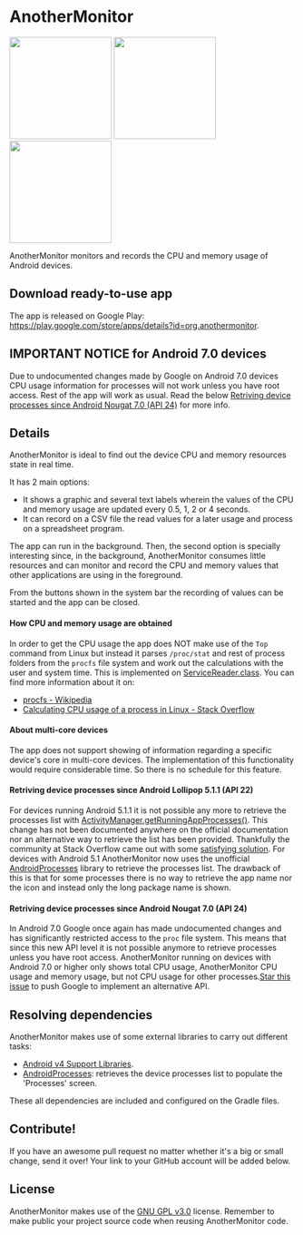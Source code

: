 # AnotherMonitor

<img src="https://lh4.ggpht.com/gfwMh4Ih0VD0AaxI8_eh11m6CRu_zSW6-U6F25AjCdlUjCkliWHBgJMhDb3ePdl_EMoT" width="180px" />
<img src="https://lh4.ggpht.com/fugTTF9i76nsfnpWfv34xe1Xz5u4dDWOqbTYkBaPrzud4zPuYIZtQQhEyH7pX9POjYU" width="180px" />
<img src="https://lh5.ggpht.com/96BmklbBOEOgL5mmXZQkofwswLGEzY4Zf6EirtF2nOBgf_cTo86RxuzCInv7etIfNgTO" width="180px" />

AnotherMonitor monitors and records the CPU and memory usage of Android devices.

## Download ready-to-use app

The app is released on Google Play: https://play.google.com/store/apps/details?id=org.anothermonitor.

## IMPORTANT NOTICE for Android 7.0 devices

Due to undocumented changes made by Google on Android 7.0 devices CPU usage information for processes will not work unless you have root access. Rest of the app will work as usual. Read the below [Retriving device processes since Android Nougat 7.0 (API 24)](#retriving-device-processes-since-android-nougat-7) for more info.

## Details

AnotherMonitor is ideal to find out the device CPU and memory resources state in real time.

It has 2 main options:
- It shows a graphic and several text labels wherein the values of the CPU and memory usage are updated every 0.5, 1, 2 or 4 seconds.
- It can record on a CSV file the read values for a later usage and process on a spreadsheet program.

The app can run in the background. Then, the second option is specially interesting since, in the background, AnotherMonitor consumes little resources and can monitor and record the CPU and memory values that other applications are using in the foreground.

From the buttons shown in the system bar the recording of values can be started and the app can be closed.

#### How CPU and memory usage are obtained

In order to get the CPU usage the app does NOT make use of the `Top` command from Linux but instead it parses `/proc/stat` and rest of process folders from the `procfs` file system and work out the calculations with the user and system time. This is implemented on [ServiceReader.class](https://github.com/AntonioRedondo/AnotherMonitor/blob/master/AnotherMonitor/src/main/java/org/anothermonitor/ServiceReader.java#L259). You can find more information about it on:
- [procfs - Wikipedia](https://en.wikipedia.org/wiki/Procfs)
- [Calculating CPU usage of a process in Linux - Stack Overflow](http://stackoverflow.com/questions/1420426/calculating-cpu-usage-of-a-process-in-linux)

#### About multi-core devices

The app does not support showing of information regarding a specific device's core in multi-core devices. The implementation of this functionality would require considerable time. So there is no schedule for this feature.

#### Retriving device processes since Android Lollipop 5.1.1 (API 22)

For devices running Android 5.1.1 it is not possible any more to retrieve the processes list with [ActivityManager.getRunningAppProcesses()](http://developer.android.com/reference/android/app/ActivityManager.html#getRunningAppProcesses%28%29). This change has not been documented anywhere on the official documentation nor an alternative way to retrieve the list has been provided. Thankfully the community at Stack Overflow came out with some [satisfying solution](http://stackoverflow.com/questions/30619349/android-5-1-1-and-above-getrunningappprocesses-returns-my-application-packag). For devices with Android 5.1 AnotherMonitor now uses the unofficial [AndroidProcesses](https://github.com/jaredrummler/AndroidProcesses) library to retrieve the processes list. The drawback of this is that for some processes there is no way to retrieve the app name nor the icon and instead only the long package name is shown.

#### Retriving device processes since Android Nougat 7.0 (API 24)

In Android 7.0 Google once again has made undocumented changes and has significantly restricted access to the `proc` file system. This means that since this new API level it is not possible anymore to retrieve processes unless you have root access.  AnotherMonitor running on devices with Android 7.0 or higher only shows total CPU usage, AnotherMonitor CPU usage and memory usage, but not CPU usage for other processes.[Star this issue](https://code.google.com/p/android/issues/detail?id=205565) to push Google to implement an alternative API.

## Resolving dependencies

AnotherMonitor makes use of some external libraries to carry out different tasks:
-  [Android v4 Support Libraries](http://developer.android.com/tools/support-library/features.html#v4).
-  [AndroidProcesses](https://github.com/jaredrummler/AndroidProcesses): retrieves the device processes list to populate the 'Processes' screen.

These all dependencies are included and configured on the Gradle files.

## Contribute!

If you have an awesome pull request no matter whether it's a big or small change, send it over! Your link to your GitHub account will be added below.

## License

AnotherMonitor makes use of the [GNU GPL v3.0](http://choosealicense.com/licenses/gpl-3.0/) license. Remember to make public your project source code when reusing AnotherMonitor code.
